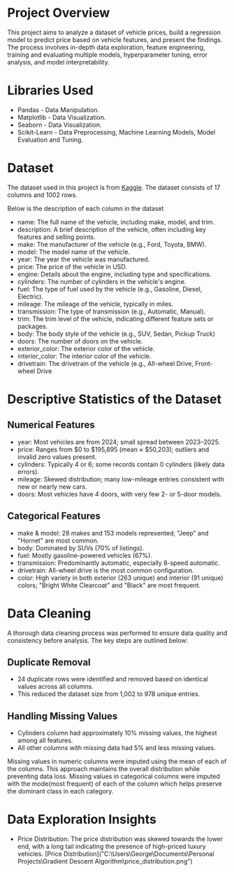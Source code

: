 # Project Overview
This project aims to analyze a dataset of vehicle prices, build a regression model to predict price based on vehicle features, and present the findings. The process involves in-depth data exploration, feature engineering, training and evaluating multiple models, hyperparameter tuning, error analysis, and model interpretability.

# Libraries Used
* Pandas - Data Manipulation.
* Matplotlib - Data Visualization.
* Seaborn - Data Visualization.
* Scikit-Learn - Data Preprocessing, Machine Learning Models, Model Evaluation and Tuning.

# Dataset
The dataset used in this project is from [Kaggle](https://www.kaggle.com/datasets/khwaishsaxena/vehicle-price-prediction-dataset/data). The dataset consists of 17 columns and 1002 rows.

Below is the description of each column in the dataset

* name: The full name of the vehicle, including make, model, and trim.
* description: A brief description of the vehicle, often including key features and selling points.
* make: The manufacturer of the vehicle (e.g., Ford, Toyota, BMW).
* model: The model name of the vehicle.
* year: The year the vehicle was manufactured.
* price: The price of the vehicle in USD.
* engine: Details about the engine, including type and specifications.
* cylinders: The number of cylinders in the vehicle's engine.
* fuel: The type of fuel used by the vehicle (e.g., Gasoline, Diesel, Electric).
* mileage: The mileage of the vehicle, typically in miles.
* transmission: The type of transmission (e.g., Automatic, Manual).
* trim: The trim level of the vehicle, indicating different feature sets or packages.
* body: The body style of the vehicle (e.g., SUV, Sedan, Pickup Truck)
* doors: The number of doors on the vehicle.
* exterior_color: The exterior color of the vehicle.
* interior_color: The interior color of the vehicle.
* drivetrain: The drivetrain of the vehicle (e.g., All-wheel Drive, Front-wheel Drive

# Descriptive Statistics of the Dataset
## Numerical Features
* year: Most vehicles are from 2024; small spread between 2023–2025.
* price: Ranges from $0 to $195,895 (mean ≈ $50,203); outliers and invalid zero values present.
* cylinders: Typically 4 or 6; some records contain 0 cylinders (likely data errors).
* mileage: Skewed distribution; many low-mileage entries consistent with new or nearly new cars.
* doors: Most vehicles have 4 doors, with very few 2- or 5-door models.

## Categorical Features
* make & model: 28 makes and 153 models represented; "Jeep" and "Hornet" are most common.
* body: Dominated by SUVs (70% of listings).
* fuel: Mostly gasoline-powered vehicles (67%).
* transmission: Predominantly automatic, especially 8-speed automatic.
* drivetrain: All-wheel drive is the most common configuration.
* color: High variety in both exterior (263 unique) and interior (91 unique) colors; "Bright White Clearcoat" and "Black" are most frequent.

# Data Cleaning
A thorough data cleaning process was performed to ensure data quality and consistency before analysis. The key steps are outlined below:
## Duplicate Removal
* 24 duplicate rows were identified and removed based on identical values across all columns.
* This reduced the dataset size from 1,002 to 978 unique entries.
## Handling Missing Values
* Cylinders column had approximately 10% missing values, the highest among all features.
* All other columns with missing data had 5% and less missing values.
  
Missing values in numeric columns were imputed using the mean of each of the columns. This approach maintains the overall distribution while preventing data loss. Missing values in categorical columns were imputed with the mode(most frequent) of each of the column which helps preserve the dominant class in each category.

# Data Exploration Insights
* Price Distribution: The price distribution was skewed towards the lower end, with a long tail indicating the presence of high-priced luxury vehicles.
  [Price Distribution]("C:\Users\George\Documents\Personal Projects\Gradient Descent Algorithm\price_distribution.png")
